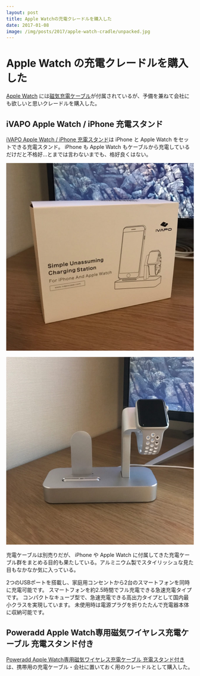 ```yaml
---
layout: post
title: Apple Watchの充電クレードルを購入した
date: 2017-01-08
image: /img/posts/2017/apple-watch-cradle/unpacked.jpg
---
```


# Apple Watch の充電クレードルを購入した

[Apple Watch](/posts/2016/apple-watch-series-2.html) には[磁気充電ケーブル](http://www.apple.com/jp/shop/product/MKLG2AM/A/)が付属されているが、予備を兼ねて会社にも欲しいと思いクレードルを購入した。

## iVAPO Apple Watch / iPhone 充電スタンド

[iVAPO Apple Watch / iPhone 充電スタンド](https://www.amazon.co.jp/dp/B01MED4COA/?tag=1000ch-22)は iPhone と Apple Watch をセットできる充電スタンド。 iPhone も Apple Watch もケーブルから充電しているだけだと不格好…とまでは言わないまでも、格好良くはない。

![](/img/posts/2017/apple-watch-cradle/packed.jpg)

![](/img/posts/2017/apple-watch-cradle/unpacked.jpg)

充電ケーブルは別売りだが、 iPhone や Apple Watch に付属してきた充電ケーブル群をまとめる目的も果たしている。アルミニウム製でスタイリッシュな見た目もなかなか気に入っている。

<affiliate-link
  src="https://images-na.ssl-images-amazon.com/images/I/61Zwe4gZz3L._SX425_.jpg"
  href="https://www.amazon.co.jp/dp/B01M6UZOSO/"
  tag="1000ch-22"
  title="iVAPO Apple Watch / iPhone 充電スタンド アルミニウム製 充電クレードル 2in1充電スタンド Apple Watch Series 2/Series 1/Nike+/iPhone 7/iPhone 7 Plus/iPhone 6 Plus/iPhone 6s plus/iPhone 6/iPhone 6s/iPhone 5s/Samsung/Sony等のスマホ 全3色（シルバー）">
</affiliate-link>

<affiliate-link
  src="https://images-na.ssl-images-amazon.com/images/I/510KnSD3EKL._SX425_.jpg"
  href="エレコム USB急速充電器 iPhone&Android対応 USB2ポート 2.4A出力 折畳式プラグ ホワイト MPA-ACUEN000WH"
  tag="1000ch-22"
  title="">
  2つのUSBポートを搭載し、家庭用コンセントから2台のスマートフォンを同時に充電可能です。
  スマートフォンを約2.5時間でフル充電できる急速充電タイプです。
  コンパクトなキューブ型で、急速充電できる高出力タイプとして国内最小クラスを実現しています。
  未使用時は電源プラグを折りたたんで充電器本体に収納可能です。
</affiliate-link>

## Poweradd Apple Watch専用磁気ワイヤレス充電ケーブル 充電スタンド付き

[Poweradd Apple Watch専用磁気ワイヤレス充電ケーブル 充電スタンド付き](https://www.amazon.co.jp/dp/B01FD6HC2Y/?tag=1000ch-22)は、携帯用の充電ケーブル・会社に置いておく用のクレードルとして購入した。

<affiliate-link
  src="https://images-na.ssl-images-amazon.com/images/I/61bpU9BpbKL._SX425_.jpg"
  href="https://www.amazon.co.jp/dp/B01FD6HC2Y/"
  tag="1000ch-22"
  title="Poweradd Apple Watch専用磁気ワイヤレス充電ケーブル 充電スタンド付き">
</affiliate-link>
